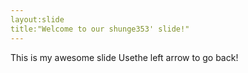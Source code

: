 ```yaml
---
layout:slide
title:"Welcome to our shunge353' slide!"
---
```

This is my awesome slide
Usethe left arrow to go back!
